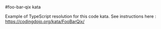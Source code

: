 #foo-bar-qix kata

Example of TypeScript resolution for this code kata.
See instructions here : https://codingdojo.org/kata/FooBarQix/
